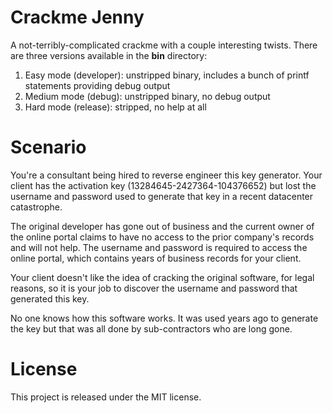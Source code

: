 # Crackme Jenny

A not-terribly-complicated crackme with a couple interesting twists. There are three versions available in the **bin** directory:

1. Easy mode (developer): unstripped binary, includes a bunch of printf statements providing debug output
2. Medium mode (debug): unstripped binary, no debug output
3. Hard mode (release): stripped, no help at all

# Scenario

You're a consultant being hired to reverse engineer this key generator. Your client has the activation key (13284645-2427364-104376652) but lost the username and password used to generate that key in a recent datacenter catastrophe.

The original developer has gone out of business and the current owner of the online portal claims to have no access to the prior company's records and will not help. The username and password is required to access the online portal, which contains years of business records for your client.

Your client doesn't like the idea of cracking the original software, for legal reasons, so it is your job to discover the username and password that generated this key.

No one knows how this software works. It was used years ago to generate the key but that was all done by sub-contractors who are long gone.

# License

This project is released under the MIT license.